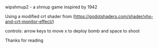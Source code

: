 wipshmup2 - a shmup game inspired by 1942

Using a modified crt shader from (https://godotshaders.com/shader/vhs-and-crt-monitor-effect/)

controls: arrow keys to move x to deploy bomb and space to shoot

Thanks for reading